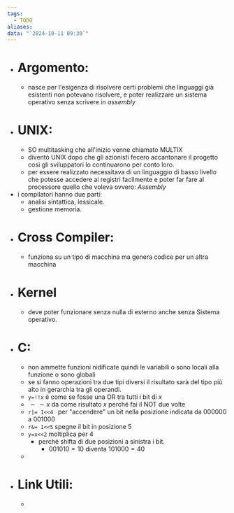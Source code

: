 ```yaml
---
tags:
  - TODO
aliases: 
data: "`2024-10-11 09:30`"
---
```

- # Argomento:
	- nasce per l'esigenza di risolvere certi problemi che linguaggi già esistenti non potevano risolvere, e poter realizzare un sistema operativo senza scrivere in _assembly_ 
- # UNIX:
	- SO multitasking che all'inizio venne chiamato MULTIX
	- diventò UNIX dopo che gli azionisti fecero accantonare il progetto così gli sviluppatori lo continuarono per conto loro. 
	- per essere realizzato necessitava di un linguaggio di basso livello che potesse accedere ai registri facilmente e poter far fare al processore quello che voleva ovvero: _Assembly_
- i compilatori hanno due parti:
	- analisi sintattica, lessicale.
	- gestione memoria.
- # Cross Compiler:
	- funziona su un tipo di macchina ma genera codice per un altra macchina
- # Kernel 
	- deve poter funzionare senza nulla di esterno anche senza Sistema operativo.
- # C:
	- non ammette funzioni nidificate quindi le variabili o sono locali alla funzione o sono globali
	- se si fanno operazioni tra due tipi diversi il risultato sarà del tipo più alto in gerarchia tra gli operandi.
	- `y=!!x` è come se fosse una OR tra tutti i bit di $x$ 
	- $\sim \sim x$ da come risultato $x$ perché fai il NOT due volte 
	- `r|= 1<<4 ` per "accendere" un bit nella posizione indicata da $000000$ a $001000$  
	- `r&= 1<<5` spegne il bit in posizione 5 
	- `y=x<<2` moltiplica per 4 
		- perché shifta di due posizioni a sinistra i bit.
			- $001010=10$ diventa $101000= 40$  
	- 
- # Link Utili:
	- 
